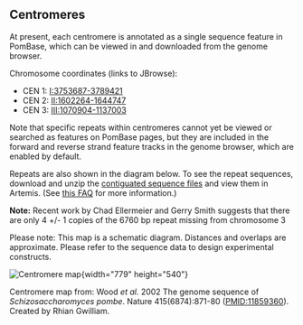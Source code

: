 ## Centromeres

At present, each centromere is annotated as a single sequence
feature in PomBase, which can be viewed in and downloaded from the
genome browser.

Chromosome coordinates (links to JBrowse):

-   CEN 1: [I:3753687-3789421][cen1]
-   CEN 2: [II:1602264-1644747][cen2]
-   CEN 3: [III:1070904-1137003][cen3]

Note that specific repeats within centromeres cannot yet be viewed or
searched as features on PomBase pages, but they are included in the
forward and reverse strand feature tracks in the genome browser, which
are enabled by default.

Repeats are also shown in the diagram below. To see the repeat
sequences, download and unzip the [contiguated sequence files](https://www.pombase.org/data/genome_sequence_and_features/artemis_files/)
and view them in Artemis. (See
[this FAQ](/faq/is-there-an-equivalent-to-the-artemis-java-applet-in-pombase) for more
information.)

**Note:** Recent work by Chad Ellermeier and Gerry Smith suggests that
there are only 4 +/- 1 copies of the 6760 bp repeat missing from
chromosome 3

Please note: This map is a schematic diagram. Distances and overlaps are
approximate. Please refer to the sequence data to design experimental
constructs.

![Centromere map](assets/centromeremapping.gif){width="779" height="540"}

Centromere map from: Wood *et al.* 2002 The genome sequence of *Schizosaccharomyces pombe*.
Nature 415(6874):871-80 ([PMID:11859360](http://www.ncbi.nlm.nih.gov/pubmed/11859360)). Created by Rhian Gwilliam.

[cen1]: https://www.pombase.org/jbrowse/?loc=I%3A3753680..3789414&tracks=DNA%2CPomBase%20forward%20strand%20features%2CPomBase%20reverse%20strand%20features&highlight=
[cen2]: https://www.pombase.org/jbrowse/?loc=II%3A1602261..1644744&tracks=DNA%2CPomBase%20forward%20strand%20features%2CPomBase%20reverse%20strand%20features&highlight=
[cen3]: https://www.pombase.org/jbrowse/?loc=III%3A1070899..1136998&tracks=DNA%2CPomBase%20forward%20strand%20features%2CPomBase%20reverse%20strand%20features&highlight=


